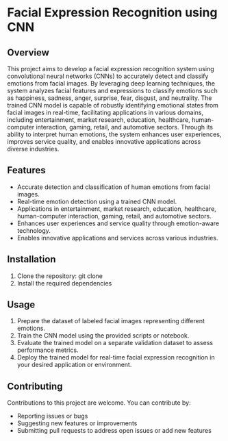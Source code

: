# Facial Expression Recognition using CNN

## Overview
This project aims to develop a facial expression recognition system using convolutional neural networks (CNNs) to accurately detect and classify emotions from facial images. By leveraging deep learning techniques, the system analyzes facial features and expressions to classify emotions such as happiness, sadness, anger, surprise, fear, disgust, and neutrality. The trained CNN model is capable of robustly identifying emotional states from facial images in real-time, facilitating applications in various domains, including entertainment, market research, education, healthcare, human-computer interaction, gaming, retail, and automotive sectors. Through its ability to interpret human emotions, the system enhances user experiences, improves service quality, and enables innovative applications across diverse industries.

## Features
- Accurate detection and classification of human emotions from facial images.
- Real-time emotion detection using a trained CNN model.
- Applications in entertainment, market research, education, healthcare, human-computer interaction, gaming, retail, and automotive sectors.
- Enhances user experiences and service quality through emotion-aware technology.
- Enables innovative applications and services across various industries.

## Installation
1. Clone the repository:
git clone 
2. Install the required dependencies

## Usage
1. Prepare the dataset of labeled facial images representing different emotions.
2. Train the CNN model using the provided scripts or notebook.
3. Evaluate the trained model on a separate validation dataset to assess performance metrics.
4. Deploy the trained model for real-time facial expression recognition in your desired application or environment.

## Contributing
Contributions to this project are welcome. You can contribute by:
- Reporting issues or bugs
- Suggesting new features or improvements
- Submitting pull requests to address open issues or add new features

